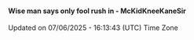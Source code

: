 #### Wise man says only fool rush in - McKidKneeKaneSir
Updated on 07/06/2025 - 16:13:43 (UTC) Time Zone
